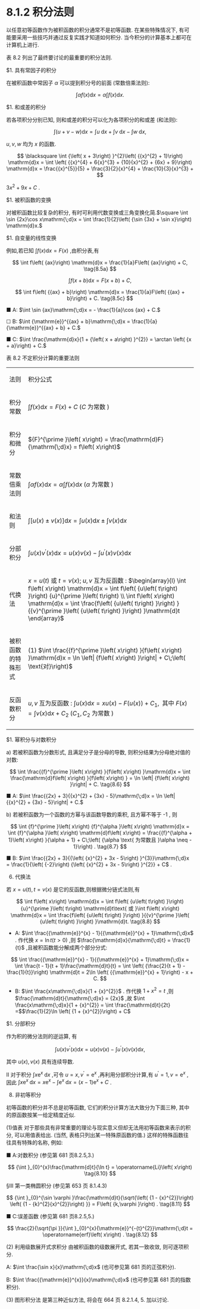 # 8.1.2 积分法则

以任意初等函数作为被积函数的积分通常不是初等函数. 在某些特殊情况下, 有可能要采用一些技巧并通过反复实践才知道如何积分. 当今积分的计算基本上都可在计算机上进行.

表 8.2 列出了最终要讨论的最重要的积分法则.

$1. 具有常因子的积分

在被积函数中常因子 $\alpha$ 可以提到积分号的前面 (常数倍乘法则):

$$
\int {\alpha f}\left( x\right) \mathrm{d}x = \alpha \int f\left( x\right) \mathrm{d}x. \tag{8.3}
$$

$1. 和或差的积分

若各项积分分别已知, 则和或差的积分可以化为各项积分的和或差 (和法则):

$$
\int \left( {u + v - w}\right) \mathrm{d}x = \int u\mathrm{\;d}x + \int v\mathrm{\;d}x - \int w\mathrm{\;d}x, \tag{8.4}
$$

$u, v, w$ 均为 $x$ 的函数.

$$
\blacksquare \int {\left( x + 3\right) }^{2}\left( {{x}^{2} + 1}\right) \mathrm{d}x = \int \left( {{x}^{4} + 6{x}^{3} + {10}{x}^{2} + {6x} + 9}\right) \mathrm{d}x = \frac{{x}^{5}}{5} + \frac{3}{2}{x}^{4} + \frac{10}{3}{x}^{3} +
$$

$3{x}^{2} + {9x} + C$ .

$1. 被积函数的变换

对被积函数比较复杂的积分, 有时可利用代数变换或三角变换化简.$\square \int \sin {2x}\cos x\mathrm{\;d}x = \int \frac{1}{2}\left( {\sin {3x} + \sin x}\right) \mathrm{d}x.$

$1. 自变量的线性变换

例如,若已知 $\int f\left( x\right) \mathrm{d}x = F\left( x\right)$ ,由积分表,有

$$
\int f\left( {ax}\right) \mathrm{d}x = \frac{1}{a}F\left( {ax}\right)  + C, \tag{8.5a}
$$

$$
\int f\left( {x + b}\right) \mathrm{d}x = F\left( {x + b}\right)  + C, \tag{8.5b}
$$

$$
\int f\left( {{ax} + b}\right) \mathrm{d}x = \frac{1}{a}F\left( {{ax} + b}\right)  + C. \tag{8.5c}
$$

■ A: $\int \sin {ax}\mathrm{\;d}x =  - \frac{1}{a}\cos {ax} + C.$

☐ B: $\int {\mathrm{e}}^{{ax} + b}\mathrm{\;d}x = \frac{1}{a}{\mathrm{e}}^{{ax} + b} + C.$

■ C: $\int \frac{\mathrm{d}x}{1 + {\left( x + a\right) }^{2}} = \arctan \left( {x + a}\right)  + C.$

表 8.2 不定积分计算的重要法则

<table><tr><td>

法则

</td><td>

积分公式

</td></tr><tr><td>

积分常数

</td><td>

$\int f\left( x\right) \mathrm{d}x = F\left( x\right)  + C\;\left( {C\text{ 为常数 }}\right)$

</td></tr><tr><td>

积分和微分

</td><td>

${F}^{\prime }\left( x\right)  = \frac{\mathrm{d}F}{\mathrm{\;d}x} = f\left( x\right)$

</td></tr><tr><td>

常数倍乘法则

</td><td>

$\int {\alpha f}\left( x\right) \mathrm{d}x = \alpha \int f\left( x\right) \mathrm{d}x\;\left( {\alpha \text{ 为常数 }}\right)$

</td></tr><tr><td>

和法则

</td><td>

$\int \left\lbrack  {u\left( x\right)  \pm  v\left( x\right) }\right\rbrack  \mathrm{d}x = \int u\left( x\right) \mathrm{d}x \pm  \int v\left( x\right) \mathrm{d}x$

</td></tr><tr><td>

分部积分

</td><td>

$\int u\left( x\right) {v}^{\prime }\left( x\right) \mathrm{d}x = u\left( x\right) v\left( x\right)  - \int {u}^{\prime }\left( x\right) v\left( x\right) \mathrm{d}x$

</td></tr><tr><td>

代换法

</td><td>

$x = u\left( t\right)$ 或 $t = v\left( x\right) ;$ $u, v$ 互为反函数 : $\begin{array}{l} \int f\left( x\right) \mathrm{d}x = \int f\left( {u\left( t\right) }\right) {u}^{\prime }\left( t\right) \\  \int f\left( x\right) \mathrm{d}x = \int \frac{f\left( {u\left( t\right) }\right) }{{v}^{\prime }\left( {u\left( t\right) }\right) }\mathrm{d}t \end{array}$

</td></tr><tr><td>

被积函数的特殊形式

</td><td>

(1) $\int \frac{{f}^{\prime }\left( x\right) }{f\left( x\right) }\mathrm{d}x = \ln \left| {f\left( x\right) }\right|  + C\;\left( \text{对}\right)$

</td></tr><tr><td>

反函数积分

</td><td>

$u, v$ 互为反函数 : $\int u\left( x\right) \mathrm{d}x = {xu}\left( x\right)  - F\left( {u\left( x\right) }\right)  + {C}_{1},\;$ 其中 $F\left( x\right)  = \int v\left( x\right) \mathrm{d}x + {C}_{2}\;\left( {{C}_{1},{C}_{2}\text{ 为常数 }}\right)$

</td></tr></table>

$1. 幂积分与对数积分

a) 若被积函数为分数形式, 且满足分子是分母的导数, 则积分结果为分母绝对值的对数:

$$
\int \frac{{f}^{\prime }\left( x\right) }{f\left( x\right) }\mathrm{d}x = \int \frac{\mathrm{d}f\left( x\right) }{f\left( x\right) } = \ln \left| {f\left( x\right) }\right|  + C. \tag{8.6}
$$

■ A: $\int \frac{{2x} + 3}{{x}^{2} + {3x} - 5}\mathrm{\;d}x = \ln \left| {{x}^{2} + {3x} - 5}\right|  + C.$

b) 若被积函数为一个函数的方幂与该函数导数的乘积, 且方幂不等于 -1 , 则

$$
\int {f}^{\prime }\left( x\right) {f}^{\alpha }\left( x\right) \mathrm{d}x = \int {f}^{\alpha }\left( x\right) \mathrm{d}f\left( x\right)  = \frac{{f}^{\alpha  + 1}\left( x\right) }{\alpha  + 1} + C\;\left( {\alpha \text{ 为常数且 }\alpha  \neq   - 1}\right) . \tag{8.7}
$$

■ B: $\int \frac{{2x} + 3}{{\left( {x}^{2} + 3x - 5\right) }^{3}}\mathrm{\;d}x = \frac{1}{\left( {-2}\right) {\left( {x}^{2} + 3x - 5\right) }^{2}} + C$ .

6. 代换法

若 $x = u\left( t\right) , t = v\left( x\right)$ 是它的反函数,则根据微分链式法则,有

$$
\int f\left( x\right) \mathrm{d}x = \int f\left( {u\left( t\right) }\right) {u}^{\prime }\left( t\right) \mathrm{d}t\text{ 或 }\int f\left( x\right) \mathrm{d}x = \int \frac{f\left( {u\left( t\right) }\right) }{{v}^{\prime }\left( {u\left( t\right) }\right) }\mathrm{d}t. \tag{8.8}
$$

- A: $\int \frac{{\mathrm{e}}^{x} - 1}{{\mathrm{e}}^{x} + 1}\mathrm{\;d}x$ . 作代换 $x = \ln t\left( {t > 0}\right)$ ,则 $\frac{\mathrm{d}x}{\mathrm{\;d}t} = \frac{1}{t}$ ,且被积函数能分解成两个部分分式:

$$
\int \frac{{\mathrm{e}}^{x} - 1}{{\mathrm{e}}^{x} + 1}\mathrm{\;d}x = \int \frac{t - 1}{t + 1}\frac{\mathrm{d}t}{t} = \int \left( {\frac{2}{t + 1} - \frac{1}{t}}\right) \mathrm{d}t = 2\ln \left( {{\mathrm{e}}^{x} + 1}\right)  - x + C.
$$

- B: $\int \frac{x\mathrm{\;d}x}{1 + {x}^{2}}$ . 作代换 $1 + {x}^{2} = t$ ,则 $\frac{\mathrm{d}t}{\mathrm{\;d}x} = {2x}$ ,故 $\int \frac{x\mathrm{\;d}x}{1 + {x}^{2}} = \int \frac{\mathrm{d}t}{2t} =$$\frac{1}{2}\ln \left( {1 + {x}^{2}}\right)  + C$

$1. 分部积分

作为积的微分法则的逆运算, 有

$$
\int u\left( x\right) {v}^{\prime }\left( x\right) \mathrm{d}x = u\left( x\right) v\left( x\right)  - \int {u}^{\prime }\left( x\right) v\left( x\right) \mathrm{d}x, \tag{8.9}
$$

其中 $u\left( x\right) , v\left( x\right)$ 具有连续导数.

II 对于积分 $\int x{\mathrm{e}}^{x}\mathrm{\;d}x$ ,可令 $u = x,{v}^{\prime } = {\mathrm{e}}^{x}$ ,再利用分部积分计算,有 ${u}^{\prime } = 1, v = {\mathrm{e}}^{x}$ , 因此 $\int x{\mathrm{e}}^{x}\mathrm{\;d}x = x{\mathrm{e}}^{x} - \int {\mathrm{e}}^{x}\mathrm{\;d}x = \left( {x - 1}\right) {\mathrm{e}}^{x} + C$ .

8. 非初等积分

初等函数的积分并不总是初等函数, 它们的积分计算方法大致分为下面三种, 其中的原函数按某一给定精度近似.

(1)值表 对于那些具有非常重要的理论与现实意义但却无法用初等函数来表示的积分, 可以用值表给出. (当然, 表格只列出某一特殊原函数的值.) 这样的特殊函数往往具有特殊的名称, 例如:

■ A:对数积分 (参见第 681 页8.2.5,3.)

$$
{\int }_{0}^{x}\frac{\mathrm{d}t}{\ln t} = \operatorname{Li}\left( x\right)  \tag{8.10}
$$

§III 第一类椭圆积分 (参见第 653 页 8.1.4.3)

$$
{\int }_{0}^{\sin \varphi }\frac{\mathrm{d}t}{\sqrt{\left( {1 - {x}^{2}}\right) \left( {1 - {k}^{2}{x}^{2}}\right) }} = F\left( {k,\varphi }\right) . \tag{8.11}
$$

■ C:误差函数 (参见第 681 页8.2.5,5.)

$$
\frac{2}{\sqrt{\pi }}{\int }_{0}^{x}{\mathrm{e}}^{-{t}^{2}}\mathrm{\;d}t = \operatorname{erf}\left( x\right) . \tag{8.12}
$$

(2) 利用级数展开式求积分 由被积函数的级数展开式, 若其一致收敛, 则可逐项积分.

A: $\int \frac{\sin x}{x}\mathrm{\;d}x$ (也可参见第 681 页的正弦积分).

B: $\int \frac{{\mathrm{e}}^{x}}{x}\mathrm{\;d}x$ (也可参见第 681 页的指数积分).

(3) 图形积分法 是第三种近似方法, 将会在 664 页 8.2.1.4, 5. 加以讨论.
